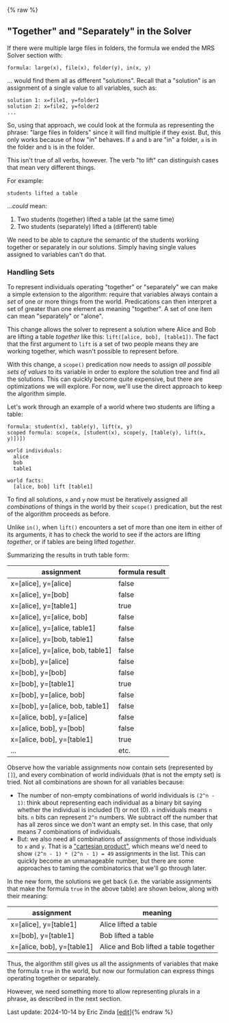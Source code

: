{% raw %}
## "Together" and "Separately" in the Solver
If there were multiple large files in folders, the formula we ended the MRS Solver section with:

```
formula: large(x), file(x), folder(y), in(x, y)
```

... would find them all as different "solutions". Recall that a "solution" is an assignment of a single value to all variables, such as:

```
solution 1: x=file1, y=folder1
solution 2: x=file2, y=folder2
...
```

So, using that approach, we could look at the formula as representing the phrase: "large files in folders" since it will find multiple if they exist. But, this only works because of how "in" behaves. If `a` and `b` are "in" a folder, `a` is in the folder and `b` is in the folder. 

This isn't true of all verbs, however. The verb "to lift" can distinguish cases that mean very different things.  

For example:

```
students lifted a table
```
...*could* mean: 
1. Two students (together) lifted a table (at the same time)
2. Two students (separately) lifted a (different) table

We need to be able to capture the semantic of the students working together or separately in our solutions. Simply having single values assigned to variables can't do that.

### Handling Sets
To represent individuals operating "together" or "separately" we can make a simple extension to the algorithm: require that variables always contain a *set* of one or more things from the world. Predications can then interpret a set of greater than one element as meaning "together".  A set of one item can mean "separately" or "alone". 

This change allows the solver to represent a solution where Alice and Bob are lifting a table *together* like this: `lift([alice, bob], [table1])`. The fact that the first argument to `lift` is a set of two people means they are working together, which wasn't possible to represent before.

With this change, a `scope()` predication now needs to assign *all possible sets of values* to its variable in order to explore the solution tree and find all the solutions. This can quickly become quite expensive, but there are optimizations we will explore. For now, we'll use the direct approach to keep the algorithm simple.

Let's work through an example of a world where two students are lifting a table:

```
formula: student(x), table(y), lift(x, y)
scoped formula: scope(x, [student(x), scope(y, [table(y), lift(x, y)])])

world individuals:
  alice
  bob
  table1

world facts:
  [alice, bob] lift [table1]
```
To find all solutions, `x` and `y` now must be iteratively assigned all *combinations* of things in the world by their `scope()` predication, but the rest of the algorithm proceeds as before. 

Unlike `in()`, when `lift()` encounters a set of more than one item in either of its arguments, it has to check the world to see if the actors are lifting *together*, or if tables are being lifted *together*.

Summarizing the results in truth table form:

|assignment|formula result|
|---|---|
|x=[alice], y=[alice]| false|
|x=[alice], y=[bob]| false|
|x=[alice], y=[table1]| true|
|x=[alice], y=[alice, bob]| false|
|x=[alice], y=[alice, table1]| false|
|x=[alice], y=[bob, table1]| false|
|x=[alice], y=[alice, bob, table1]| false|
|x=[bob], y=[alice]| false|
|x=[bob], y=[bob]| false|
|x=[bob], y=[table1]| true|
|x=[bob], y=[alice, bob]| false|
|x=[bob], y=[alice, bob, table1]| false|
|x=[alice, bob], y=[alice]| false|
|x=[alice, bob], y=[bob]| false|
|x=[alice, bob], y=[table1]| true|
|...| etc.|

Observe how the variable assignments now contain sets (represented by `[]`), and every combination of world individuals (that is not the empty set) is tried. Not all combinations are shown for all variables because:

- The number of non-empty combinations of world individuals is `(2^n - 1)`: think about representing each individual as a binary bit saying whether the individual is included (1) or not (0). `n` individuals means `n` bits. `n` bits can represent `2^n` numbers. We subtract off the number that has all zeros since we don't want an empty set. In this case, that only means 7 combinations of individuals. 
- But: we also need all combinations of assignments of those individuals to `x` and `y`. That is a ["cartesian product"](https://en.wikipedia.org/wiki/Cartesian_product), which means we'd need to show `(2^n - 1) * (2^n - 1) = 49` assignments in the list. This can quickly become an unmanageable number, but there are some approaches to taming the combinatorics that we'll go through later.

In the new form, the solutions we get back (i.e. the variable assignments that make the formula  `true` in the above table) are shown below, along with their meaning:

|assignment|meaning|
|---|---|
|x=[alice], y=[table1]| Alice lifted a table|
|x=[bob], y=[table1]| Bob lifted a table|
|x=[alice, bob], y=[table1]| Alice and Bob lifted a table together|

Thus, the algorithm still gives us all the assignments of variables that make the formula `true` in the world, but now our formulation can express things operating together or separately.

However, we need something more to allow representing plurals in a phrase, as described in the next section.

Last update: 2024-10-14 by Eric Zinda [[edit](https://github.com/EricZinda/Perplexity/edit/main/docs/devcon/devcon0020MRSSolverSets.md)]{% endraw %}